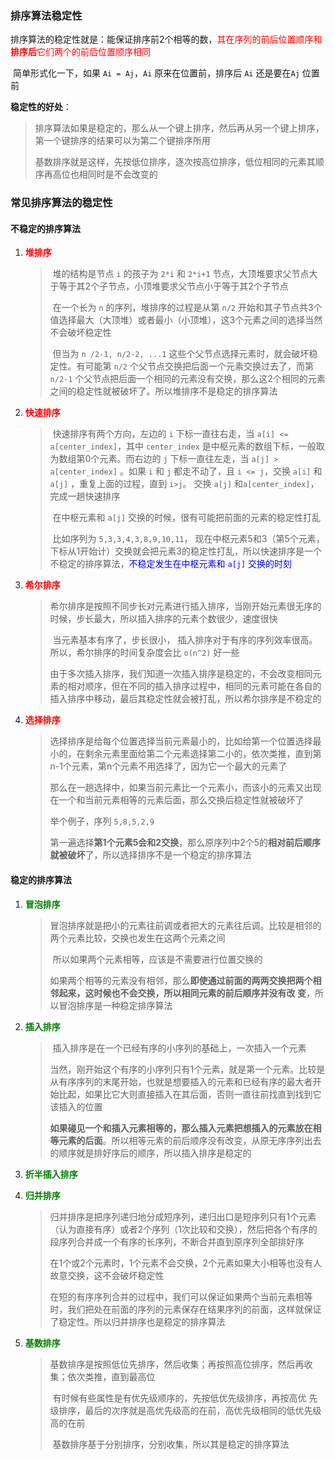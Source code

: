 ### 排序算法稳定性

​		排序算法的稳定性就是：能保证排序前2个相等的数，<font color=red>其在序列的前后位置顺序和**排序后**它们两个的前后位置顺序相同</font>

​		简单形式化一下，如果 `Ai = Aj`，`Ai` 原来在位置前，排序后 `Ai` 还是要在`Aj` 位置前

**稳定性的好处**：

> ​		排序算法如果是稳定的，那么从一个键上排序，然后再从另一个键上排序，第一个键排序的结果可以为第二个键排序所用
>
> ​		基数排序就是这样，先按低位排序，逐次按高位排序，低位相同的元素其顺序再高位也相同时是不会改变的



### 常见排序算法的稳定性

#### 不稳定的排序算法

1. **<font color=red>堆排序</font>**

   > ​		堆的结构是节点 `i` 的孩子为 `2*i` 和 `2*i+1` 节点，大顶堆要求父节点大于等于其2个子节点，小顶堆要求父节点小于等于其2个子节点
   >
   > ​		在一个长为 `n` 的序列，堆排序的过程是从第 `n/2` 开始和其子节点共3个值选择最大（大顶堆）或者最小（小顶堆），这3个元素之间的选择当然不会破坏稳定性
   >
   > ​		但当为 `n /2-1, n/2-2, ...1` 这些个父节点选择元素时，就会破坏稳定性。有可能第 `n/2` 个父节点交换把后面一个元素交换过去了，而第 `n/2-1` 个父节点把后面一个相同的元素没有交换，那么这2个相同的元素之间的稳定性就被破坏了。所以堆排序不是稳定的排序算法

2. **<font color=red>快速排序</font>**

   > ​		快速排序有两个方向，左边的 `i` 下标一直往右走，当 `a[i] <= a[center_index]`，其中 `center_index` 是中枢元素的数组下标，一般取为数组第0个元素。而右边的 `j` 下标一直往左走，当 `a[j] > a[center_index]` 。如果 `i` 和 `j` 都走不动了，且 `i <= j`，交换 `a[i]` 和 `a[j]` ，重复上面的过程，直到 `i>j`。 交换 `a[j]` 和`a[center_index]`，完成一趟快速排序
   >
   > ​		在中枢元素和 `a[j]` 交换的时候，很有可能把前面的元素的稳定性打乱
   >
   > ​		比如序列为 `5,3,3,4,3,8,9,10,11`， 现在中枢元素5和3（第5个元素，下标从1开始计）交换就会把元素3的稳定性打乱，所以快速排序是一个不稳定的排序算法，<font color=blue>不稳定发生在中枢元素和 `a[j]` 交换的时刻</font>

3. **<font color=red>希尔排序</font>**

   > ​		希尔排序是按照不同步长对元素进行插入排序，当刚开始元素很无序的时候，步长最大，所以插入排序的元素个数很少，速度很快
   >
   > ​		当元素基本有序了，步长很小， 插入排序对于有序的序列效率很高。所以，希尔排序的时间复杂度会比 `o(n^2)` 好一些
   >
   > ​		由于多次插入排序，我们知道一次插入排序是稳定的，不会改变相同元素的相对顺序，但在不同的插入排序过程中，相同的元素可能在各自的插入排序中移动，最后其稳定性就会被打乱，所以希尔排序是不稳定的

4. **<font color=red>选择排序</font>**

   > ​		选择排序是给每个位置选择当前元素最小的，比如给第一个位置选择最小的，在剩余元素里面给第二个元素选择第二小的，依次类推，直到第n-1个元素，第n个元素不用选择了，因为它一个最大的元素了
   >
   > ​		那么在一趟选择中，如果当前元素比一个元素小，而该小的元素又出现在一个和当前元素相等的元素后面，那么交换后稳定性就被破坏了
   >
   > 举个例子，序列 `5,8,5,2,9`
   >
   > ​		第一遍选择**第1个元素5会和2交换**，那么原序列中2个5的**相对前后顺序就被破坏**了，所以选择排序不是一个稳定的排序算法



#### 稳定的排序算法

1. <font color=green>**冒泡排序**</font>

   > ​		冒泡排序就是把小的元素往前调或者把大的元素往后调。比较是相邻的两个元素比较，交换也发生在这两个元素之间
   >
   > ​		所以如果两个元素相等，应该是不需要进行位置交换的
   >
   > ​		如果两个相等的元素没有相邻，那么**即使通过前面的两两交换把两个相邻起来，这时候也不会交换，所以相同元素的前后顺序并没有改 变**，所以冒泡排序是一种稳定排序算法

2. **<font color=green>插入排序</font>**

   > ​		插入排序是在一个已经有序的小序列的基础上，一次插入一个元素
   >
   > ​		当然，刚开始这个有序的小序列只有1个元素，就是第一个元素。比较是从有序序列的末尾开始，也就是想要插入的元素和已经有序的最大者开始比起，如果比它大则直接插入在其后面，否则一直往前找直到找到它该插入的位置
   >
   > ​		**如果碰见一个和插入元素相等的，那么插入元素把想插入的元素放在相等元素的后面**。所以相等元素的前后顺序没有改变，从原无序序列出去的顺序就是排好序后的顺序，所以插入排序是稳定的

3. **<font color=green>折半插入排序</font>**

4. **<font color=green>归并排序</font>**

   > ​		归并排序是把序列递归地分成短序列，递归出口是短序列只有1个元素（认为直接有序）或者2个序列（1次比较和交换），然后把各个有序的段序列合并成一个有序的长序列，不断合并直到原序列全部排好序
   >
   > ​		在1个或2个元素时，1个元素不会交换，2个元素如果大小相等也没有人故意交换，这不会破坏稳定性
   >
   > ​		在短的有序序列合并的过程中，我们可以保证如果两个当前元素相等时，我们把处在前面的序列的元素保存在结果序列的前面，这样就保证了稳定性。所以归并排序也是稳定的排序算法

5. **<font color=green>基数排序</font>**

   > ​		基数排序是按照低位先排序，然后收集；再按照高位排序，然后再收集；依次类推，直到最高位
   >
   > ​		有时候有些属性是有优先级顺序的，先按低优先级排序，再按高优 先级排序，最后的次序就是高优先级高的在前，高优先级相同的低优先级高的在前
   >
   > ​		基数排序基于分别排序，分别收集，所以其是稳定的排序算法







